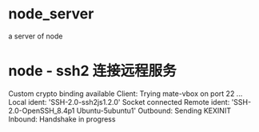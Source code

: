 # node_server
a server of node

# node - ssh2 连接远程服务
Custom crypto binding available
Client: Trying mate-vbox on port 22 ...
Local ident: 'SSH-2.0-ssh2js1.2.0'
Socket connected
Remote ident: 'SSH-2.0-OpenSSH_8.4p1 Ubuntu-5ubuntu1'
Outbound: Sending KEXINIT
Inbound: Handshake in progress
